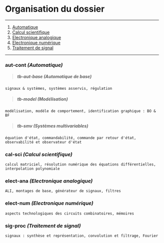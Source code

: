 # Organisation du dossier
------
1. [Automatique](#aut-cont)
2. [Calcul scientifique](#cal-sci)
3. [Electronique analogique](#elect-ana)
4. [Electronique numérique](#elect-num)
5. [Traitement de signal](#sig-proc)
------
### **aut-cont**  *(Automatique)* <a name="aut-cont"></a>
> ##### **tb-aut-base** *(Automatique de base)*
```
signaux & systèmes, systèmes asservis, régulation
```
> ##### **tb-model** *(Modélisation)*
```
modélisation, modèle de comportement, identification graphique : BO & BF
```
> ##### **tb-smv** *(Systèmes multivariables)*
```
équation d'état, commandabilité, commande par retour d'état, observabilité et observateur d'état 
```
### **cal-sci** *(Calcul scientifique)* <a name="cal-sci"></a>
```
calcul matriciel, résolution numérique des équations différentielles, interpolation polynomiale
```
### **elect-ana** *(Electronique analogique)* <a name="elect-ana"></a>
```
ALI, montages de base, générateur de signaux, filtres
```
### **elect-num** *(Electronique numérique)* <a name="elect-num"></a>
```
aspects technologiques des circuits combinatoires, mémoires
```
### **sig-proc** *(Traitement de signal)* <a name="sig-proc"></a>
```
signaux : synthèse et représentation, convolution et filtrage, Fourier
```

